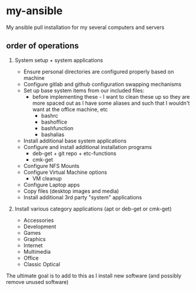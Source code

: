 # my-ansible
My ansible pull installation for my several computers and servers

## order of operations
1. System setup + system applications

    * Ensure personal directories are configured properly based on machine
    * Configure gitlab and github configuration swapping mechanisms
    * Set up base system items from our included files:
      * before implementing these - I want to clean these up so they are more spaced out as I have some aliases and such that I wouldn't want at the office machine, etc
        * bashrc
        * bashoffice
        * bashfunction
        * bashalias
    * Install additional base system applications
    * Configure and install additional installation programs
      * deb-get + git repo + etc-functions
      * cmk-get
    * Configure NFS Mounts
    * Configure Virtual Machine options
      * VM cleanup
    * Configure Laptop apps
    * Copy files (desktop images and media)
    * Install additional 3rd party "system" applications
2. Install various category applications (apt or deb-get or cmk-get)
   * Accessories
   * Development
   * Games
   * Graphics
   * Internet
   * Multimedia
   * Office
   * Classic Optical

The ultimate goal is to add to this as I install new software (and possibly remove unused software)

